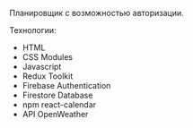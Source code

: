 Планировщик с возможностью авторизации.

Технологии:
 - HTML
 - CSS Modules
 - Javascript
 - Redux Toolkit
 - Firebase Authentication
 - Firestore Database
 - npm react-calendar
 - API OpenWeather

